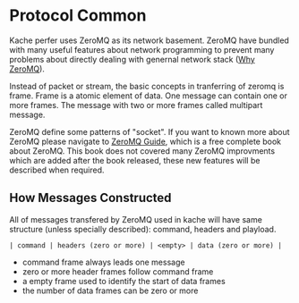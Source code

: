 # Protocol Common

Kache perfer uses ZeroMQ as its network basement. ZeroMQ have bundled with many useful features about network programming to prevent many problems about directly dealing with genernal network stack ([Why ZeroMQ](./why_zeromq.md)).

Instead of packet or stream, the basic concepts in tranferring of zeromq is frame. Frame is a atomic element of data. One message can contain one or more frames. The message with two or more frames called multipart message.

ZeroMQ define some patterns of "socket". If you want to known more about ZeroMQ please navigate to [ZeroMQ Guide](zguide.zeromq.org), which is a free complete book about ZeroMQ. This book does not covered many ZeroMQ improvments which are added after the book released, these new features will be described when required. 

## How Messages Constructed
All of messages transfered by ZeroMQ used in kache will have same structure (unless specially described): command, headers and playload.
````
| command | headers (zero or more) | <empty> | data (zero or more) |
````
- command frame always leads one message
- zero or more header frames follow command frame
- a empty frame used to identify the start of data frames
- the number of data frames can be zero or more
